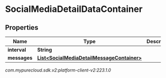 # SocialMediaDetailDataContainer


## Properties

| Name | Type | Description | Notes |
| ------------ | ------------- | ------------- | ------------- |
| **interval** | **String** |  |  [optional] |
| **messages** | [**List&lt;SocialMediaDetailMessageContainer&gt;**](SocialMediaDetailMessageContainer) |  |  [optional] |




_com.mypurecloud.sdk.v2:platform-client-v2:223.1.0_
